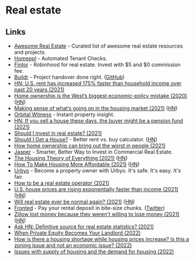 # Real estate

## Links

- [Awesome Real Estate](https://github.com/etewiah/awesome-real-estate) - Curated list of awesome real estate resources and projects.
- [Homeppl](https://www.homeppl.com/) - Automated Tenant Checks.
- [Fintor](https://www.fintor.co/) - Robinhood for real estate. Invest with $5 and $0 commission fee.
- [Buildr](https://buildrtech.com/) - Project handover done right. ([GitHub](https://github.com/buildrtech))
- [HN: U.S. rent has increased 175% faster than household income over past 20 years (2021)](https://news.ycombinator.com/item?id=26594870)
- [Home ownership is the West’s biggest economic-policy mistake (2020)](https://www.economist.com/leaders/2020/01/16/home-ownership-is-the-wests-biggest-economic-policy-mistake) ([HN](https://news.ycombinator.com/item?id=26871164))
- [Making sense of what’s going on in the housing market (2021)](https://cobylefko.medium.com/no-were-not-in-a-bubble-f6bc44b960dd) ([HN](https://news.ycombinator.com/item?id=26890236))
- [Orbital Witness](https://www.orbitalwitness.com/) - Instant property insight.
- [HN: If you sell a house these days, the buyer might be a pension fund (2021)](https://news.ycombinator.com/item?id=27448175)
- [Should I invest in real estate? (2021)](https://www.reddit.com/r/eupersonalfinance/comments/omle4j/should_i_invest_in_real_estate/)
- [Should I Get a House?](https://shouldigetahouse.com/) - Better rent vs. buy calculator. ([HN](https://news.ycombinator.com/item?id=27882355))
- [How home ownership can bring out the worst in people (2021)](https://www.vox.com/the-goods/22597947/homeowner-nimby-affordable-housing-local)
- [Jasper](https://www.jasper.io/) - Smarter, Better Way to Invest in Commercial Real Estate.
- [The Housing Theory of Everything (2021)](https://www.worksinprogress.co/issue/the-housing-theory-of-everything/) ([HN](https://news.ycombinator.com/item?id=28531025))
- [How To Make Housing More Affordable (2021)](https://www.hoover.org/research/how-make-housing-more-affordable) ([HN](https://news.ycombinator.com/item?id=28654849))
- [Urbyo](https://urbyo.com/en) - Become a property owner with Urbyo. It's safe. It's easy. It's fair.
- [How to be a real estate operator (2021)](https://twitter.com/iononrecourse/status/1453497446634561542)
- [U.S. house prices are rising exponentially faster than income (2021)](https://www.realestatewitch.com/house-price-to-income-ratio-2021/) ([HN](https://news.ycombinator.com/item?id=29046046))
- [Will real estate ever be normal again? (2021)](https://www.nytimes.com/2021/11/12/magazine/real-estate-pandemic.html) ([HN](https://news.ycombinator.com/item?id=29218930))
- [Fronted](https://fronted.rent/) - Pay your rental deposit in bite-size chunks. ([Twitter](https://twitter.com/getfronted))
- [Zillow lost money because they weren't willing to lose money (2021)](https://www.stevenbuccini.com/zillow-offers) ([HN](https://news.ycombinator.com/item?id=29333217))
- [Ask HN: Definitive source for real estate statistics? (2021)](https://news.ycombinator.com/item?id=29407184)
- [When Private Equity Becomes Your Landlord (2022)](https://www.propublica.org/article/when-private-equity-becomes-your-landlord)
- [How is there a housing shortage while housing prices increase? Is this a zoning issue and not an economic issue? (2022)](https://www.reddit.com/r/AskEconomics/comments/syhl1t/how_is_there_a_housing_shortage_while_housing/)
- [Issues with supply of housing and the demand for housing (2022)](https://www.reddit.com/r/Economics/comments/tgb049/homes_earned_more_for_owners_than_their_jobs_last/)